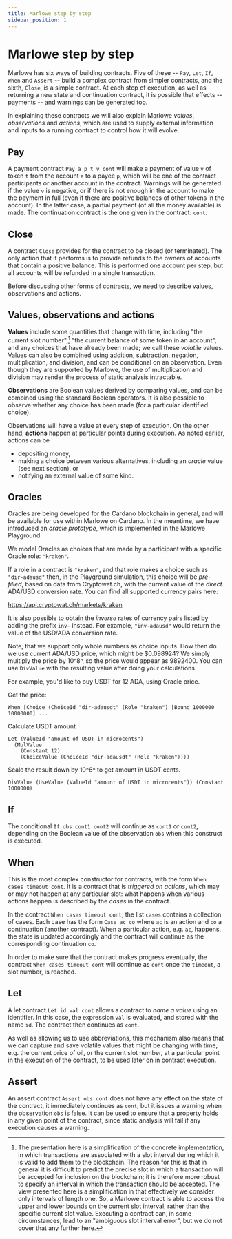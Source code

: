 ```yaml
---
title: Marlowe step by step
sidebar_position: 1
---
```


# Marlowe step by step

Marlowe has six ways of building contracts. Five of these -- `Pay`,
`Let`, `If`, `When` and `Assert` -- build a complex contract from
simpler contracts, and the sixth, `Close`, is a simple contract. At each
step of execution, as well as returning a new state and continuation
contract, it is possible that effects -- payments -- and warnings can be
generated too.

In explaining these contracts we will also explain Marlowe *values*,
*observations* and *actions*, which are used to supply external
information and inputs to a running contract to control how it will
evolve.

## Pay

A payment contract `Pay a p t v cont` will make a payment of value `v`
of token `t` from the account `a` to a payee `p`, which will be one of
the contract participants or another account in the contract. Warnings
will be generated if the value `v` is negative, or if there is not
enough in the account to make the payment in full (even if there are
positive balances of other tokens in the account). In the latter case, a
partial payment (of all the money available) is made. The continuation
contract is the one given in the contract: `cont`.

## Close

A contract `Close` provides for the contract to be closed (or
terminated). The only action that it performs is to provide refunds to
the owners of accounts that contain a positive balance. This is
performed one account per step, but all accounts will be refunded in a
single transaction.

Before discussing other forms of contracts, we need to describe values,
observations and actions.

## Values, observations and actions

**Values** include some quantities that change with time, including "the
current slot number",[^1] "the current balance of some token in an
account", and any choices that have already been made; we call these
*volatile* values. Values can also be combined using addition,
subtraction, negation, multiplication, and division, and can be
conditional on an observation. Even though they are supported by
Marlowe, the use of multiplication and division may render the process
of static analysis intractable.

**Observations** are Boolean values derived by comparing values, and can
be combined using the standard Boolean operators. It is also possible to
observe whether any choice has been made (for a particular identified
choice).

Observations will have a value at every step of execution. On the other
hand, **actions** happen at particular points during execution. As noted
earlier, actions can be

-   depositing money,
-   making a choice between various alternatives, including an *oracle*
    value (see next section), or
-   notifying an external value of some kind.

## Oracles

Oracles are being developed for the Cardano blockchain in general, and
will be available for use within Marlowe on Cardano. In the meantime, we
have introduced an *oracle prototype*, which is implemented in the
Marlowe Playground.

We model Oracles as choices that are made by a participant with a
specific Oracle role: `"kraken"`.

If a role in a contract is `"kraken"`, and that role makes a choice such
as `"dir-adausd"` then, in the Playground simulation, this choice will
be *pre-filled*, based on data from Cryptowat.ch, with the current value
of the *direct* ADA/USD conversion rate. You can find all supported
currency pairs here: 

   <https://api.cryptowat.ch/markets/kraken>

It is also possible to obtain the *inverse* rates of currency pairs
listed by adding the prefix `inv-` instead. For example, `"inv-adausd"`
would return the value of the USD/ADA conversion rate.

Note, that we support only whole numbers as choice inputs. How then do
we use current ADA/USD price, which might be \$0.098924? We simply
multiply the price by 10^8^, so the price would appear as 9892400. You
can use `DivValue` with the resulting value after doing your
calculations.

For example, you\'d like to buy USDT for 12 ADA, using Oracle price.

Get the price:

    When [Choice (ChoiceId "dir-adausdt" (Role "kraken") [Bound 1000000 10000000] ...

Calculate USDT amount

    Let (ValueId "amount of USDT in microcents")
      (MulValue
        (Constant 12)
        (ChoiceValue (ChoiceId "dir-adausdt" (Role "kraken"))))

Scale the result down by 10^6^ to get amount in USDT cents.

    DivValue (UseValue (ValueId "amount of USDT in microcents")) (Constant 1000000)

## If

The conditional `If obs cont1 cont2` will continue as `cont1` or
`cont2`, depending on the Boolean value of the observation `obs` when
this construct is executed.

## When

This is the most complex constructor for contracts, with the form
`When cases timeout cont`. It is a contract that is *triggered on
actions*, which may or may not happen at any particular slot: what
happens when various actions happen is described by the *cases* in the
contract.

In the contract `When cases timeout cont`, the list `cases` contains a
collection of cases. Each case has the form `Case ac co` where `ac` is
an action and `co` a continuation (another contract). When a particular
action, e.g. `ac`, happens, the state is updated accordingly and the
contract will continue as the corresponding continuation `co`.

In order to make sure that the contract makes progress eventually, the
contract `When cases timeout cont` will continue as `cont` once the
`timeout`, a slot number, is reached.

## Let

A let contract `Let id val cont` allows a contract to *name a value*
using an identifier. In this case, the expression `val` is evaluated,
and stored with the name `id`. The contract then continues as `cont`.

As well as allowing us to use abbreviations, this mechanism also means
that we can capture and save volatile values that might be changing with
time, e.g. the current price of oil, or the current slot number, at a
particular point in the execution of the contract, to be used later on
in contract execution.

## Assert

An assert contract `Assert obs cont` does not have any effect on the
state of the contract, it immediately continues as `cont`, but it issues
a warning when the observation `obs` is false. It can be used to ensure
that a property holds in any given point of the contract, since static
analysis will fail if any execution causes a warning.

[^1]: The presentation here is a simplification of the concrete
    implementation, in which transactions are associated with a slot
    interval during which it is valid to add them to the blockchain. The
    reason for this is that in general it is difficult to predict the
    precise slot in which a transaction will be accepted for inclusion
    on the blockchain; it is therefore more robust to specify an
    interval in which the transaction should be accepted. The view
    presented here is a simplification in that effectively we consider
    only intervals of length one. So, a Marlowe contract is able to
    access the upper and lower bounds on the current slot interval,
    rather than the specific current slot value. Executing a contract
    can, in some circumstances, lead to an "ambiguous slot interval
    error", but we do not cover that any further here.
